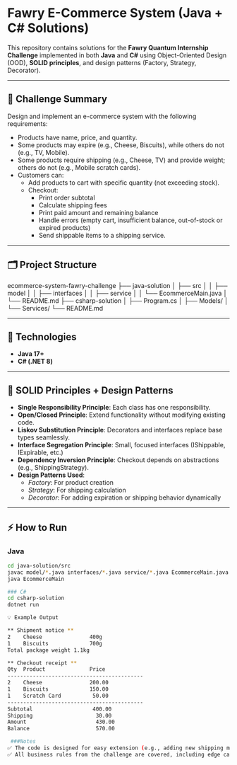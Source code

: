 # Fawry E-Commerce System (Java + C# Solutions)

This repository contains solutions for the **Fawry Quantum Internship Challenge** implemented in both **Java** and **C#** using Object-Oriented Design (OOD), **SOLID principles**, and design patterns (Factory, Strategy, Decorator).

---

## 📌 Challenge Summary
Design and implement an e-commerce system with the following requirements:
- Products have name, price, and quantity.
- Some products may expire (e.g., Cheese, Biscuits), while others do not (e.g., TV, Mobile).
- Some products require shipping (e.g., Cheese, TV) and provide weight; others do not (e.g., Mobile scratch cards).
- Customers can:
  - Add products to cart with specific quantity (not exceeding stock).
  - Checkout: 
    - Print order subtotal
    - Calculate shipping fees
    - Print paid amount and remaining balance
    - Handle errors (empty cart, insufficient balance, out-of-stock or expired products)
    - Send shippable items to a shipping service.

---

## 🗂 Project Structure

ecommerce-system-fawry-challenge
├── java-solution
│ ├── src
│ │ ├── model
│ │ ├── interfaces
│ │ ├── service
│ │ └── EcommerceMain.java
│ └── README.md
├── csharp-solution
│ ├── Program.cs
│ ├── Models/
│ └── Services/
└── README.md

---

## 🚀 Technologies
- **Java 17+**
- **C# (.NET 8)**

---

## 🧠 SOLID Principles + Design Patterns
- **Single Responsibility Principle**: Each class has one responsibility.
- **Open/Closed Principle**: Extend functionality without modifying existing code.
- **Liskov Substitution Principle**: Decorators and interfaces replace base types seamlessly.
- **Interface Segregation Principle**: Small, focused interfaces (IShippable, IExpirable, etc.)
- **Dependency Inversion Principle**: Checkout depends on abstractions (e.g., ShippingStrategy).
- **Design Patterns Used**:  
  - *Factory*: For product creation  
  - *Strategy*: For shipping calculation  
  - *Decorator*: For adding expiration or shipping behavior dynamically  

---

## ⚡ How to Run

### Java
```bash
cd java-solution/src
javac model/*.java interfaces/*.java service/*.java EcommerceMain.java
java EcommerceMain

### C#
cd csharp-solution
dotnet run

💡 Example Output

** Shipment notice **
2    Cheese               400g
1    Biscuits             700g
Total package weight 1.1kg

** Checkout receipt **
Qty  Product              Price     
-------------------------------------------
2    Cheese               200.00
1    Biscuits             150.00
1    Scratch Card          50.00
-------------------------------------------
Subtotal                   400.00
Shipping                    30.00
Amount                      430.00
Balance                     570.00

 ###Notes
✅ The code is designed for easy extension (e.g., adding new shipping methods or product types).
✅ All business rules from the challenge are covered, including edge cases.
